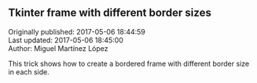 ## Tkinter frame with different border sizes  
Originally published: 2017-05-06 18:44:59  
Last updated: 2017-05-06 18:45:00  
Author: Miguel Martínez López  
  
This trick shows how to create a bordered frame with different border size in each side.